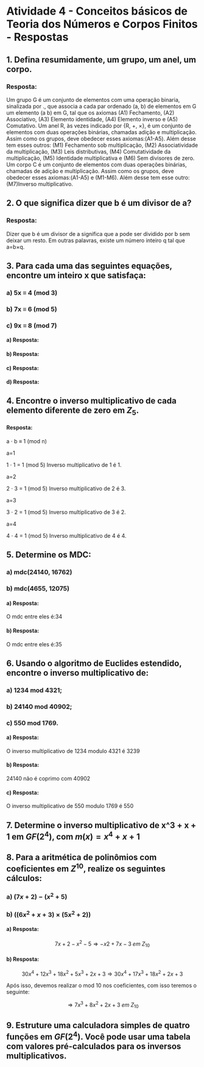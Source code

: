 # Atividade 4 - Conceitos básicos de Teoria dos Números e Corpos Finitos  - Respostas

## 1. Defina resumidamente, um grupo, um anel, um corpo.

### Resposta:

Um grupo G é um conjunto de elementos com uma operação binaria, sinalizada por ., que associa a cada par ordenado (a, b) de elementos em G um elemento (a  b) em G, tal que os axiomas (A1) Fechamento, (A2) Associativo, (A3) Elemento identidade, (A4)  Elemento inverso e (A5) Comutativo.
Um anel R, às vezes indicado por {R, +, ×}, é um conjunto de elementos com duas operações binárias, chamadas adição e multiplicação. Assim como os grupos, deve obedecer esses axiomas:(A1-A5). Além desse tem esses outros: (M1) Fechamento sob multiplicação, (M2) Associatividade da multiplicação, (M3) Leis distributivas, (M4) Comutatividade da multiplicação, (M5) Identidade multiplicativa e (M6) Sem divisores de zero.
Um corpo C é um conjunto de elementos com duas operações binárias, chamadas de adição e multiplicação. Assim como os grupos, deve obedecer esses axiomas:(A1-A5) e (M1-M6). Além desse tem esse outro: (M7)Inverso multiplicativo.

## 2. O que significa dizer que b é um divisor de a?

### Resposta:

Dizer que b é um divisor de a significa que a pode ser dividido por b sem deixar um resto. Em outras palavras, existe um número inteiro q tal que a=b×q.

## 3. Para cada uma das seguintes equações, encontre um inteiro x que satisfaça:

### a) 5x ≡ 4 (mod 3)
### b) 7x ≡ 6 (mod 5)
### c) 9x ≡ 8 (mod 7)

#### a) Resposta:
#### b) Resposta:
#### c) Resposta:
#### d) Resposta:

## 4. Encontre o inverso multiplicativo de cada elemento diferente de zero em $Z_5$.

#### Resposta:

a ⋅ b ≡ 1 (mod n)

a=1

1 ⋅ 1 = 1 (mod 5)
Inverso multiplicativo de 1 é 1.

a=2

2 ⋅ 3 = 1 (mod 5)
Inverso multiplicativo de 2 é 3.

a=3

3 ⋅ 2 = 1 (mod 5)
Inverso multiplicativo de 3 é 2.

a=4

4 ⋅ 4 = 1 (mod 5)
Inverso multiplicativo de 4 é 4.


## 5. Determine os MDC:

### a) mdc(24140, 16762)
### b) mdc(4655, 12075)

#### a) Resposta:
 O mdc entre eles é:34
#### b) Resposta:
 O mdc entre eles é:35
## 6. Usando o algoritmo de Euclides estendido, encontre o inverso multiplicativo de:

### a) 1234 mod 4321;
### b) 24140 mod 40902;
### c) 550 mod 1769.

#### a) Resposta:
O inverso multiplicativo de 1234 modulo 4321 é 3239
#### b) Resposta:
24140 não é coprimo com 40902
#### c) Resposta:
O inverso multiplicativo de 550 modulo 1769 é 550

## 7. Determine o inverso multiplicativo de x^3 + x + 1 em $GF(2^4)$, com $m(x) = x^4 + x + 1$

## 8. Para a aritmética de polinômios com coeficientes em $Z^{10}$, realize os seguintes cálculos:

### a) $(7x + 2) − (x^2 + 5)$
### b) $((6x^2 + x + 3) × (5x^2 + 2))$

#### a) Resposta:

$$ 7x + 2- x^2-5 \Rightarrow -x2+7x-3 \; em \; Z_{10}
 $$

#### b) Resposta:

$$ 30x^4+12x^3+18x^2+5x^3+2x+3 \Rightarrow 30x^4+17x^3+18x^2+2x+3 $$

Após isso, devemos realizar o mod 10 nos coeficientes, com isso teremos o seguinte:

$$ \Rightarrow 7x^3+8x^2+2x+3 \; em \; Z_{10} $$

## 9. Estruture uma calculadora simples de quatro funções em $GF(2^4)$. Você pode usar uma tabela com valores pré-calculados para os inversos multiplicativos.